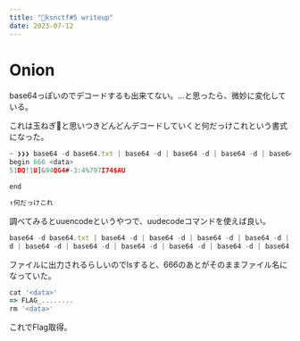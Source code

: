```yaml
---
title: "🌿ksnctf#5 writeup"
date: 2023-07-12
---
```


# Onion

base64っぽいのでデコードするも出来てない。…と思ったら、微妙に変化している。

これは玉ねぎ🧅と思いつきどんどんデコードしていくと何だっけこれという書式になった。

```jsx
~ ❯❯❯ base64 -d base64.txt | base64 -d | base64 -d | base64 -d | base64 -d | base64 -d | base64 -d | base64 -d | base64 -d | base64 -d | base64 -d | base64 -d | base64 -d | base64 -d | base64 -d | base64 -d
begin 666 <data>
51DQ!1U]&94QG4#-3:4%797I74$AU

end

↑何だっけこれ
```

調べてみるとuuencodeというやつで、uudecodeコマンドを使えば良い。

```jsx
base64 -d base64.txt | base64 -d | base64 -d | base64 -d | base64 -d | base64 -d | base64 -d | base64 -d | base64 -d | base64 -
d | base64 -d | base64 -d | base64 -d | base64 -d | base64 -d | base64 -d | uudecode
```

ファイルに出力されるらしいのでlsすると、666のあとがそのままファイル名になっていた。

```jsx
cat '<data>'
=> FLAG_........
rm '<data>'
```

これでFlag取得。
